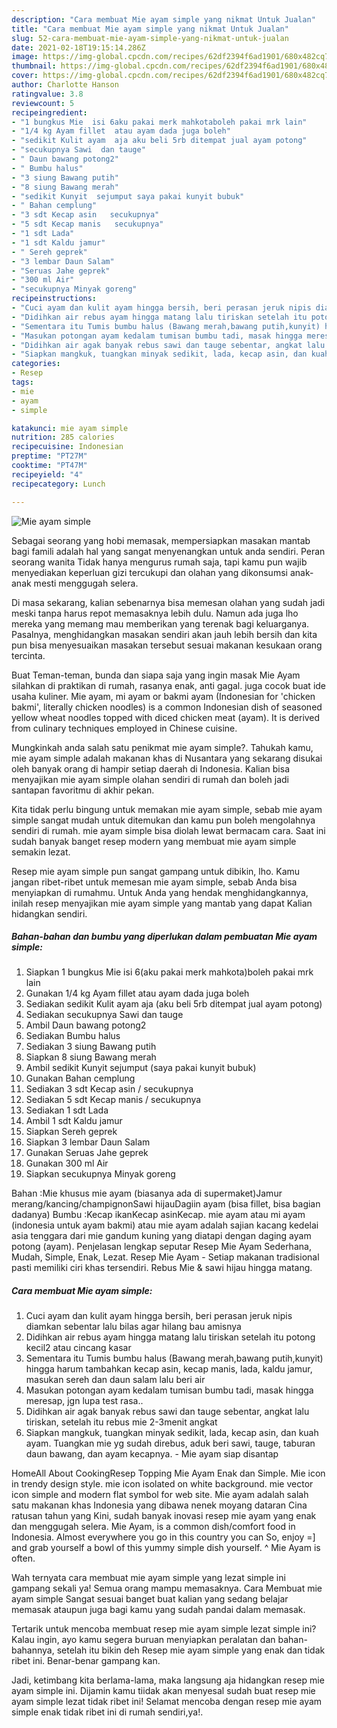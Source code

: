 ```yaml
---
description: "Cara membuat Mie ayam simple yang nikmat Untuk Jualan"
title: "Cara membuat Mie ayam simple yang nikmat Untuk Jualan"
slug: 52-cara-membuat-mie-ayam-simple-yang-nikmat-untuk-jualan
date: 2021-02-18T19:15:14.286Z
image: https://img-global.cpcdn.com/recipes/62df2394f6ad1901/680x482cq70/mie-ayam-simple-foto-resep-utama.jpg
thumbnail: https://img-global.cpcdn.com/recipes/62df2394f6ad1901/680x482cq70/mie-ayam-simple-foto-resep-utama.jpg
cover: https://img-global.cpcdn.com/recipes/62df2394f6ad1901/680x482cq70/mie-ayam-simple-foto-resep-utama.jpg
author: Charlotte Hanson
ratingvalue: 3.8
reviewcount: 5
recipeingredient:
- "1 bungkus Mie  isi 6aku pakai merk mahkotaboleh pakai mrk lain"
- "1/4 kg Ayam fillet  atau ayam dada juga boleh"
- "sedikit Kulit ayam  aja aku beli 5rb ditempat jual ayam potong"
- "secukupnya Sawi  dan tauge"
- " Daun bawang potong2"
- " Bumbu halus"
- "3 siung Bawang putih"
- "8 siung Bawang merah"
- "sedikit Kunyit  sejumput saya pakai kunyit bubuk"
- " Bahan cemplung"
- "3 sdt Kecap asin   secukupnya"
- "5 sdt Kecap manis   secukupnya"
- "1 sdt Lada"
- "1 sdt Kaldu jamur"
- " Sereh geprek"
- "3 lembar Daun Salam"
- "Seruas Jahe geprek"
- "300 ml Air"
- "secukupnya Minyak goreng"
recipeinstructions:
- "Cuci ayam dan kulit ayam hingga bersih, beri perasan jeruk nipis diamkan sebentar lalu bilas agar hilang bau amisnya"
- "Didihkan air rebus ayam hingga matang lalu tiriskan setelah itu potong kecil2 atau cincang kasar"
- "Sementara itu Tumis bumbu halus (Bawang merah,bawang putih,kunyit) hingga harum tambahkan kecap asin, kecap manis, lada, kaldu jamur, masukan sereh dan daun salam lalu beri air"
- "Masukan potongan ayam kedalam tumisan bumbu tadi, masak hingga meresap, jgn lupa test rasa.."
- "Didihkan air agak banyak rebus sawi dan tauge sebentar, angkat lalu tiriskan, setelah itu rebus mie 2-3menit angkat"
- "Siapkan mangkuk, tuangkan minyak sedikit, lada, kecap asin, dan kuah ayam. Tuangkan mie yg sudah direbus, aduk beri sawi, tauge, taburan daun bawang, dan ayam kecapnya.  Mie ayam siap disantap"
categories:
- Resep
tags:
- mie
- ayam
- simple

katakunci: mie ayam simple 
nutrition: 285 calories
recipecuisine: Indonesian
preptime: "PT27M"
cooktime: "PT47M"
recipeyield: "4"
recipecategory: Lunch

---
```



![Mie ayam simple](https://img-global.cpcdn.com/recipes/62df2394f6ad1901/680x482cq70/mie-ayam-simple-foto-resep-utama.jpg)

Sebagai seorang yang hobi memasak, mempersiapkan masakan mantab bagi famili adalah hal yang sangat menyenangkan untuk anda sendiri. Peran seorang  wanita Tidak hanya mengurus rumah saja, tapi kamu pun wajib menyediakan keperluan gizi tercukupi dan olahan yang dikonsumsi anak-anak mesti menggugah selera.

Di masa  sekarang, kalian sebenarnya bisa memesan olahan yang sudah jadi meski tanpa harus repot memasaknya lebih dulu. Namun ada juga lho mereka yang memang mau memberikan yang terenak bagi keluarganya. Pasalnya, menghidangkan masakan sendiri akan jauh lebih bersih dan kita pun bisa menyesuaikan masakan tersebut sesuai makanan kesukaan orang tercinta. 

Buat Teman-teman, bunda dan siapa saja yang ingin masak Mie Ayam silahkan di praktikan di rumah, rasanya enak, anti gagal. juga cocok buat ide usaha kuliner. Mie ayam, mi ayam or bakmi ayam (Indonesian for &#39;chicken bakmi&#39;, literally chicken noodles) is a common Indonesian dish of seasoned yellow wheat noodles topped with diced chicken meat (ayam). It is derived from culinary techniques employed in Chinese cuisine.

Mungkinkah anda salah satu penikmat mie ayam simple?. Tahukah kamu, mie ayam simple adalah makanan khas di Nusantara yang sekarang disukai oleh banyak orang di hampir setiap daerah di Indonesia. Kalian bisa menyajikan mie ayam simple olahan sendiri di rumah dan boleh jadi santapan favoritmu di akhir pekan.

Kita tidak perlu bingung untuk memakan mie ayam simple, sebab mie ayam simple sangat mudah untuk ditemukan dan kamu pun boleh mengolahnya sendiri di rumah. mie ayam simple bisa diolah lewat bermacam cara. Saat ini sudah banyak banget resep modern yang membuat mie ayam simple semakin lezat.

Resep mie ayam simple pun sangat gampang untuk dibikin, lho. Kamu jangan ribet-ribet untuk memesan mie ayam simple, sebab Anda bisa menyiapkan di rumahmu. Untuk Anda yang hendak menghidangkannya, inilah resep menyajikan mie ayam simple yang mantab yang dapat Kalian hidangkan sendiri.

<!--inarticleads1-->

##### Bahan-bahan dan bumbu yang diperlukan dalam pembuatan Mie ayam simple:

1. Siapkan 1 bungkus Mie  isi 6(aku pakai merk mahkota)boleh pakai mrk lain
1. Gunakan 1/4 kg Ayam fillet  atau ayam dada juga boleh
1. Sediakan sedikit Kulit ayam  aja (aku beli 5rb ditempat jual ayam potong)
1. Sediakan secukupnya Sawi  dan tauge
1. Ambil  Daun bawang potong2
1. Sediakan  Bumbu halus
1. Sediakan 3 siung Bawang putih
1. Siapkan 8 siung Bawang merah
1. Ambil sedikit Kunyit  sejumput (saya pakai kunyit bubuk)
1. Gunakan  Bahan cemplung
1. Sediakan 3 sdt Kecap asin  / secukupnya
1. Sediakan 5 sdt Kecap manis  / secukupnya
1. Sediakan 1 sdt Lada
1. Ambil 1 sdt Kaldu jamur
1. Siapkan  Sereh geprek
1. Siapkan 3 lembar Daun Salam
1. Gunakan Seruas Jahe geprek
1. Gunakan 300 ml Air
1. Siapkan secukupnya Minyak goreng


Bahan :Mie khusus mie ayam (biasanya ada di supermaket)Jamur merang/kancing/champignonSawi hijauDagiin ayam (bisa fillet, bisa bagian dadanya) Bumbu :Kecap ikanKecap asinKecap. mie ayam atau mi ayam (indonesia untuk ayam bakmi) atau mie ayam adalah sajian kacang kedelai asia tenggara dari mie gandum kuning yang diatapi dengan daging ayam potong (ayam). Penjelasan lengkap seputar Resep Mie Ayam Sederhana, Mudah, Simple, Enak, Lezat. Resep Mie Ayam - Setiap makanan tradisional pasti memiliki ciri khas tersendiri. Rebus Mie &amp; sawi hijau hingga matang. 

<!--inarticleads2-->

##### Cara membuat Mie ayam simple:

1. Cuci ayam dan kulit ayam hingga bersih, beri perasan jeruk nipis diamkan sebentar lalu bilas agar hilang bau amisnya
1. Didihkan air rebus ayam hingga matang lalu tiriskan setelah itu potong kecil2 atau cincang kasar
1. Sementara itu Tumis bumbu halus (Bawang merah,bawang putih,kunyit) hingga harum tambahkan kecap asin, kecap manis, lada, kaldu jamur, masukan sereh dan daun salam lalu beri air
1. Masukan potongan ayam kedalam tumisan bumbu tadi, masak hingga meresap, jgn lupa test rasa..
1. Didihkan air agak banyak rebus sawi dan tauge sebentar, angkat lalu tiriskan, setelah itu rebus mie 2-3menit angkat
1. Siapkan mangkuk, tuangkan minyak sedikit, lada, kecap asin, dan kuah ayam. Tuangkan mie yg sudah direbus, aduk beri sawi, tauge, taburan daun bawang, dan ayam kecapnya.  - Mie ayam siap disantap


HomeAll About CookingResep Topping Mie Ayam Enak dan Simple. Mie icon in trendy design style. mie icon isolated on white background. mie vector icon simple and modern flat symbol for web site. Mie ayam adalah salah satu makanan khas Indonesia yang dibawa nenek moyang dataran Cina ratusan tahun yang Kini, sudah banyak inovasi resep mie ayam yang enak dan menggugah selera. Mie Ayam, is a common dish/comfort food in Indonesia. Almost everywhere you go in this country you can So, enjoy =] and grab yourself a bowl of this yummy simple dish yourself. ^ Mie Ayam is often. 

Wah ternyata cara membuat mie ayam simple yang lezat simple ini gampang sekali ya! Semua orang mampu memasaknya. Cara Membuat mie ayam simple Sangat sesuai banget buat kalian yang sedang belajar memasak ataupun juga bagi kamu yang sudah pandai dalam memasak.

Tertarik untuk mencoba membuat resep mie ayam simple lezat simple ini? Kalau ingin, ayo kamu segera buruan menyiapkan peralatan dan bahan-bahannya, setelah itu bikin deh Resep mie ayam simple yang enak dan tidak ribet ini. Benar-benar gampang kan. 

Jadi, ketimbang kita berlama-lama, maka langsung aja hidangkan resep mie ayam simple ini. Dijamin kamu tiidak akan menyesal sudah buat resep mie ayam simple lezat tidak ribet ini! Selamat mencoba dengan resep mie ayam simple enak tidak ribet ini di rumah sendiri,ya!.

